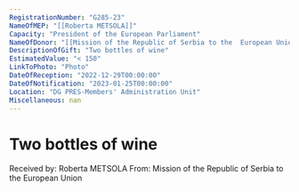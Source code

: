 ```yaml
---
RegistrationNumber: "G285-23"
NameOfMEP: "[[Roberta METSOLA]]"
Capacity: "President of the European Parliament"
NameOfDonor: "[[Mission of the Republic of Serbia to the  European Union]]"
DescriptionOfGift: "Two bottles of wine"
EstimatedValue: "< 150"
LinkToPhoto: "Photo"
DateOfReception: "2022-12-29T00:00:00"
DateOfNotification: "2023-01-25T00:00:00"
Location: "DG PRES-Members' Administration Unit"
Miscellaneous: nan
---
```


# Two bottles of wine

Received by: Roberta METSOLA
From: Mission of the Republic of Serbia to the  European Union
